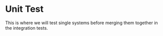 # Unit Test
This is where we will test single systems before merging them together in the integration tests.